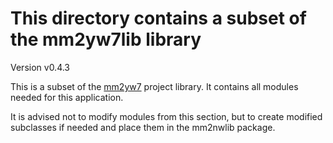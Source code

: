 # This directory contains a subset of the mm2yw7lib library

Version v0.4.3

This is a subset of the [mm2yw7](https://github.com/peter88213/mm2yw7) project library. It contains all modules needed for this application. 

It is advised not to modify modules from this section, but to create modified subclasses if needed and place them in the mm2nwlib package.
